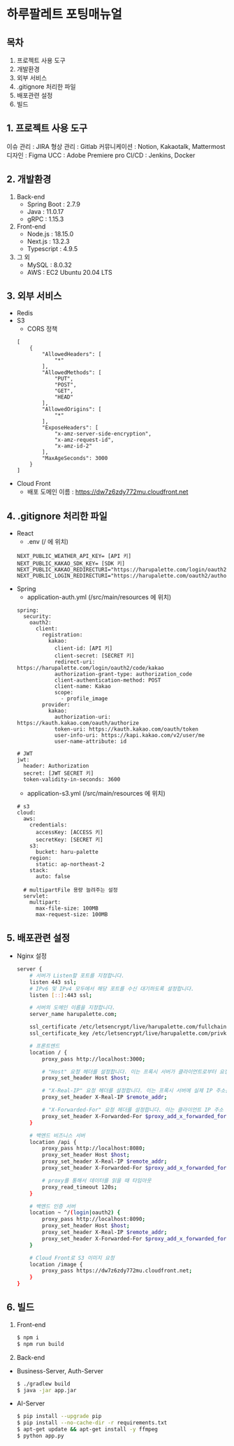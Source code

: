 # 하루팔레트 포팅매뉴얼

## 목차
1. 프로젝트 사용 도구
2. 개발환경
3. 외부 서비스
4. .gitignore 처리한 파일
5. 배포관련 설정
6. 빌드

## 1. 프로젝트 사용 도구
이슈 관리 : JIRA
형상 관리 : Gitlab
커뮤니케이션 : Notion, Kakaotalk, Mattermost
디자인 : Figma
UCC :  Adobe Premiere pro
CI/CD : Jenkins, Docker

## 2. 개발환경
1. Back-end
    - Spring Boot :  2.7.9
    - Java : 11.0.17
    - gRPC : 1.15.3
2. Front-end
    - Node.js : 18.15.0
    - Next.js : 13.2.3
    - Typescript : 4.9.5
3. 그 외
    - MySQL : 8.0.32
    - AWS : EC2 Ubuntu 20.04 LTS

## 3. 외부 서비스
- Redis
- S3
    - CORS 정책
    ```
    [
        {
            "AllowedHeaders": [
                "*"
            ],
            "AllowedMethods": [
                "PUT",
                "POST",
                "GET",
                "HEAD"
            ],
            "AllowedOrigins": [
                "*"
            ],
            "ExposeHeaders": [
                "x-amz-server-side-encryption",
                "x-amz-request-id",
                "x-amz-id-2"
            ],
            "MaxAgeSeconds": 3000
        }
    ]
    ```
- Cloud Front
    - 배포 도메인 이름 : https://dw7z6zdy772mu.cloudfront.net

## 4. .gitignore 처리한 파일
- React
    - .env (/ 에 위치)
    ```
    NEXT_PUBLIC_WEATHER_API_KEY= [API 키]
    NEXT_PUBLIC_KAKAO_SDK_KEY= [SDK 키]
    NEXT_PUBLIC_KAKAO_REDIRECTURI="https://harupalette.com/login/oauth2/code/kakao"
    NEXT_PUBLIC_LOGIN_REDIRECTURI="https://harupalette.com/oauth2/authorization/kakao"
    ```
- Spring
    - application-auth.yml (/src/main/resources 에 위치)
    ```
    spring:
      security:
        oauth2:
          client:
            registration:
              kakao:
                client-id: [API 키]
                client-secret: [SECRET 키]
                redirect-uri: https://harupalette.com/login/oauth2/code/kakao
                authorization-grant-type: authorization_code
                client-authentication-method: POST
                client-name: Kakao
                scope:
                  - profile_image
            provider:
              kakao:
                authorization-uri: https://kauth.kakao.com/oauth/authorize
                token-uri: https://kauth.kakao.com/oauth/token
                user-info-uri: https://kapi.kakao.com/v2/user/me
                user-name-attribute: id
    
    # JWT
    jwt:
      header: Authorization
      secret: [JWT SECRET 키]
      token-validity-in-seconds: 3600
    ```
    - application-s3.yml (/src/main/resources 에 위치)
    ```
    # s3
    cloud:
      aws:
        credentials:
          accessKey: [ACCESS 키]
          secretKey: [SECRET 키]
        s3:
          bucket: haru-palette
        region:
          static: ap-northeast-2
        stack:
          auto: false
    
      # multipartFile 용량 늘려주는 설정
      servlet:
        multipart:
          max-file-size: 100MB
          max-request-size: 100MB
    ```

## 5. 배포관련 설정
- Nginx 설정
    ```bash
    server {
        # 서버가 Listen할 포트를 지정합니다.
        listen 443 ssl;
        # IPv6 및 IPv4 모두에서 해당 포트를 수신 대기하도록 설정합니다.
        listen [::]:443 ssl;
    
        # 서버의 도메인 이름을 지정합니다.
        server_name harupalette.com;
    
        ssl_certificate /etc/letsencrypt/live/harupalette.com/fullchain.pem;
        ssl_certificate_key /etc/letsencrypt/live/harupalette.com/privkey.pem;
    
        # 프론트엔드
        location / {
            proxy_pass http://localhost:3000;
    
            # "Host" 요청 헤더를 설정합니다. 이는 프록시 서버가 클라이언트로부터 요청이 온 것처럼 보이도록 합니다.
            proxy_set_header Host $host;
    
            # "X-Real-IP" 요청 헤더를 설정합니다. 이는 프록시 서버에 실제 IP 주소를 전달합니다.
            proxy_set_header X-Real-IP $remote_addr;
    
            # "X-Forwarded-For" 요청 헤더를 설정합니다. 이는 클라이언트 IP 주소 와 프록시 서버 IP 주소를 포함하여 전달합니다.
            proxy_set_header X-Forwarded-For $proxy_add_x_forwarded_for;
        }
    
        # 백엔드 비즈니스 서버
        location /api {
            proxy_pass http://localhost:8080;
            proxy_set_header Host $host;
            proxy_set_header X-Real-IP $remote_addr;
            proxy_set_header X-Forwarded-For $proxy_add_x_forwarded_for;
    
            # proxy를 통해서 데이터를 읽을 때 타임아웃
            proxy_read_timeout 120s;
        }
    
        # 백엔드 인증 서버
        location ~ ^/(login|oauth2) {
            proxy_pass http://localhost:8090;
            proxy_set_header Host $host;
            proxy_set_header X-Real-IP $remote_addr;
            proxy_set_header X-Forwarded-For $proxy_add_x_forwarded_for;
        }
    
        # Cloud Front로 S3 이미지 요청
        location /image {
            proxy_pass https://dw7z6zdy772mu.cloudfront.net;
        }
    }
    ```

## 6. 빌드
1. Front-end
    ```bash
    $ npm i
    $ npm run build
    ```
2. Back-end
- Business-Server, Auth-Server
    ```bash
    $ ./gradlew build
    $ java -jar app.jar
    ```
- AI-Server
    ```bash
    $ pip install --upgrade pip
    $ pip install --no-cache-dir -r requirements.txt
    $ apt-get update && apt-get install -y ffmpeg
    $ python app.py
    ```
